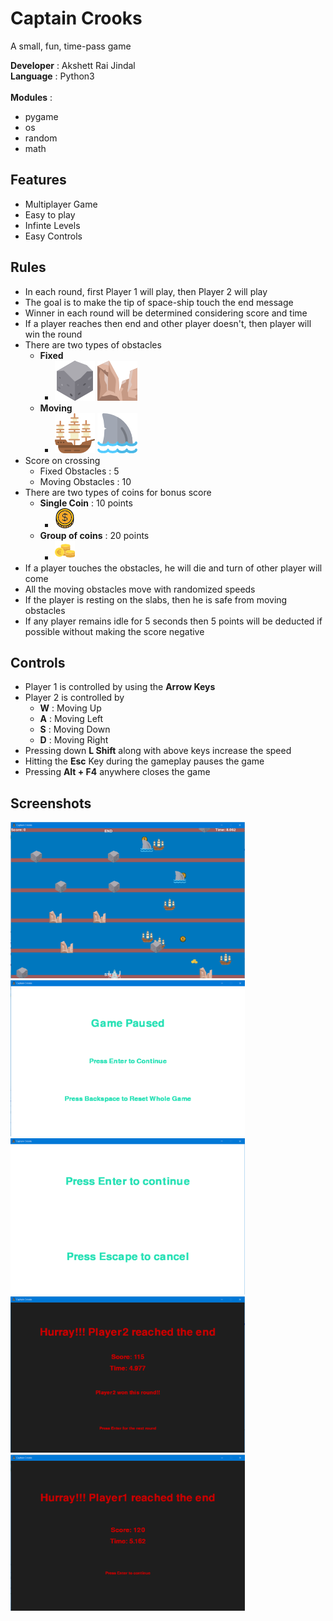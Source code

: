 # **Captain Crooks**

A small, fun, time-pass game

**Developer** : 
Akshett Rai Jindal
<br>
**Language** : 
Python3
<br><br>
**Modules** :  
- pygame
- os
- random
- math


## **Features**
- Multiplayer Game
- Easy to play
- Infinte Levels
- Easy Controls


## **Rules**
- In each round, first Player 1 will play, then Player 2 will play
- The goal is to make the tip of space-ship touch the end message
- Winner in each round will be determined considering score and time
- If a player reaches then end and other player doesn't, then player will win the round
- There are two types of obstacles
    - **Fixed**
        - <img src = "rock.png"> <img src = "icons/stone.png">
    - **Moving**
        - <img src = "ship.png"> <img src = "icons/shark.png">
- Score on crossing 
    - Fixed Obstacles : 5
    - Moving Obstacles : 10
- There are two types of coins for bonus score
    - **Single Coin** : 10 points
        - <img src = "icons/coin.png"><br>
    - **Group of coins** : 20 points
        - <img src = "icons/coinloot.png">
- If a player touches the obstacles, he will die and turn of other player will come
- All the moving obstacles move with randomized speeds
- If the player is resting on the slabs, then he is safe from moving obstacles
- If any player remains idle for 5 seconds then 5 points will be deducted if possible without making the score negative


## **Controls**
- Player 1 is controlled by using the **Arrow Keys**
- Player 2 is controlled by
    - **W** : Moving Up
    - **A** : Moving Left
    - **S** : Moving Down
    - **D** : Moving Right
- Pressing down **L Shift** along with above keys increase the speed
- Hitting the **Esc** Key during the gameplay pauses the game
- Pressing **Alt + F4** anywhere closes the game

## **Screenshots**
<img src = "Screenshots/Ingame.png" height = "250" width = "375">
<img src = "Screenshots/pause_menu.png" height = "250" width = "375"><br>
<img src = "Screenshots/confirm_reset.png" height = "250" width = "375">
<img src = "Screenshots/new_round.png" height = "250" width = "375"><br>
<img src = "Screenshots/Reach_end.png" height = "250" width = "375"><br>
